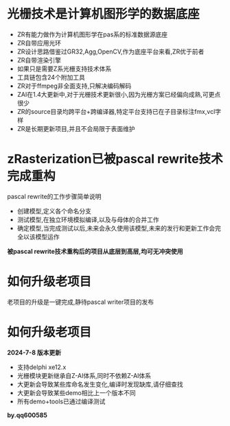 # 光栅技术是计算机图形学的数据底座

- ZR有能力做作为计算机图形学在pas系的标准数据源底座
- ZR自带应用光环
- ZR设计思路借鉴过GR32,Agg,OpenCV,作为底座平台来看,ZR优于前者
- ZR自带渲染引擎
- 如果只是需要Z系光栅支持技术体系
- 工具链包含24个附加工具
- ZR对于ffmpeg非全面支持,只解决编码解码
- ZAI在1.4大更新中,对于光栅技术更新很小,因为光栅方案已经偏向成熟,可更点很少
- ZR的source目录均跨平台+跨编译器,特定平台支持已在子目录标注fmx,vcl字样
- ZR是长期更新项目,并且不会局限于表面维护

# zRasterization已被pascal rewrite技术完成重构

pascal rewrite的工作步骤简单说明

- 创建模型,定义各个命名分支
- 测试模型,在独立环境模拟编译,以及与母体的合并工作
- 确定模型,当完成测试以后,未来会永久使用该模型,未来的发行和更新工作会完全以该模型运作

**被pascal rewrite技术重构后的项目从底层到高层,均可无冲突使用**


# 如何升级老项目

老项目的升级是一键完成,静待pascal writer项目的发布


# 如何升级老项目

**2024-7-8 版本更新**

- 支持delphi xe12.x
- 光栅模块更新继承自Z-AI体系,同时不依赖Z-AI体系
- 大更新会导致某些库命名发生变化,编译时发现缺库,请仔细查找
- 大更新会导致某些demo相比上一个版本不同
- 所有demo+tools已通过编译测试




**by.qq600585**

